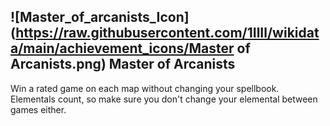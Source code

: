 ## ![Master_of_arcanists_Icon](https://raw.githubusercontent.com/1IlIl/wikidata/main/achievement_icons/Master of Arcanists.png) Master of Arcanists


Win a rated game on each map without changing your spellbook. Elementals count, so make sure you don't change your elemental between games either.
